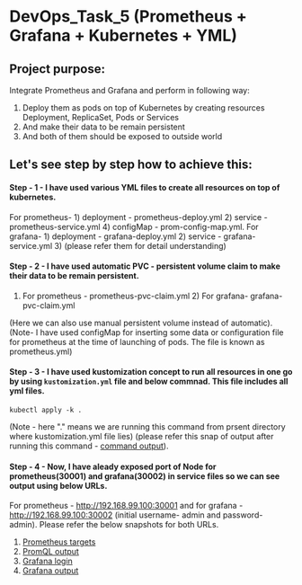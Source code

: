 # DevOps_Task_5 (Prometheus + Grafana + Kubernetes + YML)

## Project purpose:
Integrate Prometheus and Grafana and perform in following way:

1. Deploy them as pods on top of Kubernetes by creating resources Deployment, ReplicaSet, Pods or Services
2. And make their data to be remain persistent 
3. And both of them should be exposed to outside world

## Let's see step by step how to achieve this:

#### Step - 1 - I have used various YML files to create all resources on top of kubernetes.
For prometheus- 1) deployment - prometheus-deploy.yml 2) service - prometheus-service.yml  4) configMap - prom-config-map.yml.
For grafana-    1) deployment - grafana-deploy.yml 2) service - grafana-service.yml 3) 
(please refer them for detail understanding)

#### Step - 2 - I have used automatic PVC - persistent volume claim to make their data to be remain persistent.
1) For prometheus - prometheus-pvc-claim.yml 2)  For grafana- grafana-pvc-claim.yml

(Here we can also use manual persistent volume instead of automatic). 
(Note- I have used configMap for inserting some data or configuration file for prometheus at the time of launching of pods. The file is known as prometheus.yml)

#### Step - 3 - I have used kustomization concept to run all resources in one go by using ```kustomization.yml``` file and below commnad. This file includes all yml files.
```
kubectl apply -k .
```
(Note - here "." means we are running this command from prsent directory where kustomization.yml file lies) (please refer this snap of output after running this command - [command output](https://github.com/krushnakant241/deveops_proj_5/blob/master/Task-5%20Snapshots/kubectl%20kustomization%20run%20command.JPG)).

#### Step - 4 - Now, I have aleady exposed port of Node for prometheus(30001) and grafana(30002) in service files so we can see output using below URLs.
For prometheus - http://192.168.99.100:30001  and for grafana - http://192.168.99.100:30002 (initial username- admin and password- admin).
Please refer the below snapshots for both URLs.
1) [Prometheus targets](https://github.com/krushnakant241/deveops_proj_5/blob/master/Task-5%20Snapshots/prometheus%20targets.JPG)
2) [PromQL output](https://github.com/krushnakant241/deveops_proj_5/blob/master/Task-5%20Snapshots/PromQL%20output.JPG)
3) [Grafana login](https://github.com/krushnakant241/deveops_proj_5/blob/master/Task-5%20Snapshots/Grafana%20login.JPG)
4) [Grafana output](https://github.com/krushnakant241/deveops_proj_5/blob/master/Task-5%20Snapshots/Grafana%20output.JPG)
